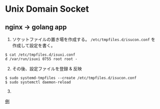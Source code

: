 
# Unix Domain Socket

## nginx -> golang app
1. ソケットファイルの置き場を作成する。  `/etc/tmpfiles.d/isucon.conf`  を作成して設定を書く。
```
$ cat /etc/tmpfiles.d/isuxi.conf
d /var/run/isuxi 0755 root root -
```
2. その後、設定ファイルを登録 & 反映
```
$ sudo systemd-tmpfiles --create /etc/tmpfiles.d/isucon.conf
$ sudo systemctl daemon-reload
```
3. 
[例](https://github.com/yyamada12/isucon5/commit/9a3a5cece2fac6df35c6dd4d6fe9cf77f395a8a0)

<!--stackedit_data:
eyJoaXN0b3J5IjpbLTE5OTQ0OTE2MzksLTYyNzY1NTEzOF19
-->